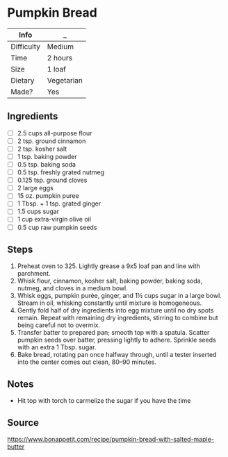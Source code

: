 # Pumpkin Bread

Info       | _
-----------|-
Difficulty | Medium
Time       | 2 hours
Size       | 1 loaf
Dietary    | Vegetarian
Made?      | Yes

## Ingredients
- [ ] 2.5 cups all-purpose flour
- [ ] 2 tsp. ground cinnamon
- [ ] 2 tsp. kosher salt
- [ ] 1 tsp. baking powder
- [ ] 0.5 tsp. baking soda
- [ ] 0.5 tsp. freshly grated nutmeg
- [ ] 0.125 tsp. ground cloves
- [ ] 2 large eggs
- [ ] 15 oz. pumpkin puree
- [ ] 1 Tbsp. + 1 tsp. grated ginger
- [ ] 1.5 cups sugar
- [ ] 1 cup extra-virgin olive oil
- [ ] 0.5 cup raw pumpkin seeds

## Steps
1. Preheat oven to 325. Lightly grease a 9x5 loaf pan and line with parchment.
2. Whisk flour, cinnamon, kosher salt, baking powder, baking soda, nutmeg, and cloves in a medium bowl.
3. Whisk eggs, pumpkin purée, ginger, and 1½ cups sugar in a large bowl. Stream in oil, whisking constantly until mixture is homogeneous.
4. Gently fold half of dry ingredients into egg mixture until no dry spots remain. Repeat with remaining dry ingredients, stirring to combine but being careful not to overmix.
5. Transfer batter to prepared pan; smooth top with a spatula. Scatter pumpkin seeds over batter, pressing lightly to adhere. Sprinkle seeds with an extra 1 Tbsp. sugar.
6. Bake bread, rotating pan once halfway through, until a tester inserted into the center comes out clean, 80–90 minutes.

## Notes
- Hit top with torch to carmelize the sugar if you have the time

## Source
https://www.bonappetit.com/recipe/pumpkin-bread-with-salted-maple-butter
